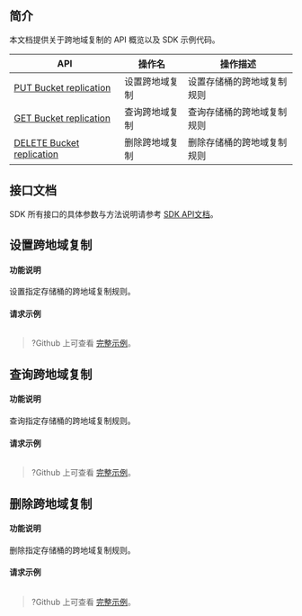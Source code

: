 ## 简介

本文档提供关于跨地域复制的 API 概览以及 SDK 示例代码。

| API                                                          | 操作名         | 操作描述                   |
| ------------------------------------------------------------ | -------------- | -------------------------- |
| [PUT Bucket replication](https://cloud.tencent.com/document/product/436/19223) | 设置跨地域复制 | 设置存储桶的跨地域复制规则 |
| [GET Bucket replication](https://cloud.tencent.com/document/product/436/19222) | 查询跨地域复制 | 查询存储桶的跨地域复制规则 |
| [DELETE Bucket replication](https://cloud.tencent.com/document/product/436/19221) | 删除跨地域复制 | 删除存储桶的跨地域复制规则 |

## 接口文档

SDK 所有接口的具体参数与方法说明请参考 [SDK API文档](cssg://api-doc)。

## 设置跨地域复制

#### 功能说明

设置指定存储桶的跨地域复制规则。

#### 请求示例

[//]: # (.cssg-snippet-put-bucket-replication)
```
```

>?Github 上可查看 [完整示例](cssg://code-example/put-bucket-replication)。

## 查询跨地域复制

#### 功能说明

查询指定存储桶的跨地域复制规则。

#### 请求示例

[//]: # (.cssg-snippet-get-bucket-replication)
```
```

>?Github 上可查看 [完整示例](cssg://code-example/get-bucket-replication)。

## 删除跨地域复制

#### 功能说明

删除指定存储桶的跨地域复制规则。

#### 请求示例

[//]: # (.cssg-snippet-delete-bucket-replication)
```
```

>?Github 上可查看 [完整示例](cssg://code-example/delete-bucket-replication)。
